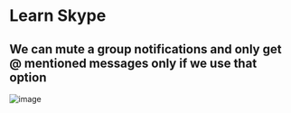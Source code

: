 # Learn Skype

## We can mute a group notifications and only get @ mentioned messages only if we use that option

![image](https://user-images.githubusercontent.com/31458531/218161989-3b7274a9-5fb4-4f63-bff6-c030461af646.png)

